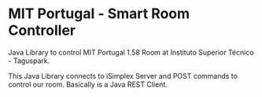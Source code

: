 MIT Portugal - Smart Room Controller
=================

Java Library to control MIT Portugal 1.58 Room at Instituto Superior Técnico - Taguspark.

This Java Library connects to iSimplex Server and POST commands to control our room. Basically is a Java REST Client.